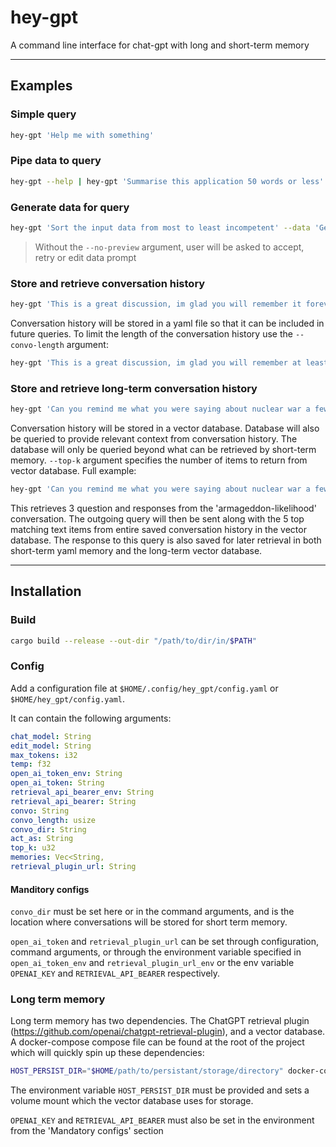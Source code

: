 # hey-gpt

A command line interface for chat-gpt with long and short-term memory

---

## Examples

### Simple query
```bash
hey-gpt 'Help me with something'
```

### Pipe data to query
```bash
hey-gpt --help | hey-gpt 'Summarise this application 50 words or less'
```

### Generate data for query
```bash
hey-gpt 'Sort the input data from most to least incompetent' --data 'Generate a list of every prime minister of the UK' --no-preview 
```

> Without the `--no-preview` argument, user will be asked to accept, retry or edit data prompt

### Store and retrieve conversation history 

```bash
hey-gpt 'This is a great discussion, im glad you will remember it forever' --convo 'great-discussion' 
```
Conversation history will be stored in a yaml file so that it can be included in future queries. To limit the length of the conversation history use the `--convo-length` argument:

```bash
hey-gpt 'This is a great discussion, im glad you will remember at least 3 interactions back' --convo 'great-discussion' --convo-length 3
```

### Store and retrieve long-term conversation history

```bash
hey-gpt 'Can you remind me what you were saying about nuclear war a few months ago?' --convo 'armageddon-likelihood' --memory

```

Conversation history will be stored in a vector database. Database will also be queried to provide relevant context from conversation history. The database will only be queried beyond what can be retrieved by short-term memory. `--top-k` argument specifies the number of items to return from vector database. Full example:


```bash
hey-gpt 'Can you remind me what you were saying about nuclear war a few months ago?' --convo 'armageddon-likelihood' --convo-length 3 --memory --top-k 5
```
This retrieves 3 question and responses from the 'armageddon-likelihood' conversation. The outgoing query will then be sent along with the 5 top matching text items from entire saved conversation history in the vector database. 
The response to this query is also saved for later retrieval in both short-term yaml memory and the long-term vector database.

---
## Installation

### Build

```bash
cargo build --release --out-dir "/path/to/dir/in/$PATH"
```

### Config

Add a configuration file at `$HOME/.config/hey_gpt/config.yaml` or `$HOME/hey_gpt/config.yaml`.

It can contain the following arguments:

``` yaml
chat_model: String
edit_model: String
max_tokens: i32
temp: f32
open_ai_token_env: String
open_ai_token: String
retrieval_api_bearer_env: String
retrieval_api_bearer: String
convo: String
convo_length: usize
convo_dir: String
act_as: String
top_k: u32
memories: Vec<String,
retrieval_plugin_url: String
```

#### Manditory configs

`convo_dir` must be set here or in the command arguments, and is the location where conversations will be stored for short term memory.

`open_ai_token` and `retrieval_plugin_url` can be set through configuration, command arguments, or through the environment variable specified in `open_ai_token_env` and `retrieval_plugin_url_env` or the env variable `OPENAI_KEY` and `RETRIEVAL_API_BEARER` respectively.


### Long term memory

Long term memory has two dependencies. The ChatGPT retrieval plugin (https://github.com/openai/chatgpt-retrieval-plugin), and a vector database. A docker-compose compose file can be found at the root of the project which will quickly spin up these dependencies:

```bash
HOST_PERSIST_DIR="$HOME/path/to/persistant/storage/directory" docker-compose up -d
```

The environment variable `HOST_PERSIST_DIR` must be provided and sets a volume mount which the vector database uses for storage.

`OPENAI_KEY` and `RETRIEVAL_API_BEARER` must also be set in the environment from the 'Mandatory configs' section

                                                                                                                 


















